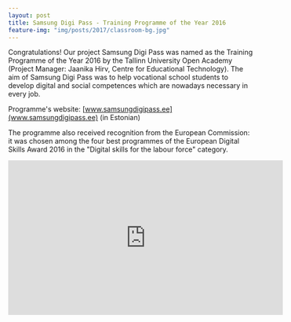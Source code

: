 ```yaml
---
layout: post
title: Samsung Digi Pass - Training Programme of the Year 2016
feature-img: "img/posts/2017/classroom-bg.jpg"
---
```


Congratulations! Our project Samsung Digi Pass was named as the Training Programme of the Year 2016 by the Tallinn University Open Academy (Project Manager: Jaanika Hirv, Centre for Educational Technology). The aim of Samsung Digi Pass was to help vocational school students to develop digital and social competences which are nowadays necessary in every job.

Programme's website: [www.samsungdigipass.ee](www.samsungdigipass.ee) (in Estonian)

The programme also received recognition from the European Commission: it was chosen among the four best programmes of the European Digital Skills Award 2016 in the "Digital skills for the labour force" category.

<iframe width="560" height="315" src="https://www.youtube.com/embed/GO0b8on-Qqw?rel=0" frameborder="0" allowfullscreen></iframe>
